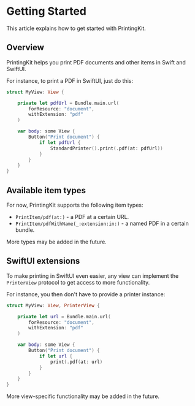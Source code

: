 # Getting Started

This article explains how to get started with PrintingKit.


## Overview

PrintingKit helps you print PDF documents and other items in Swift and SwiftUI.

For instance, to print a PDF in SwiftUI, just do this:

```swift
struct MyView: View {

    private let pdfUrl = Bundle.main.url(
        forResource: "document", 
        withExtension: "pdf"
    )

    var body: some View {
        Button("Print document") {
            if let pdfUrl {
                StandardPrinter().print(.pdf(at: pdfUrl))
            }
        }
    }
}
```


## Available item types

For now, PrintingKit supports the following item types:

* ``PrintItem/pdf(at:)`` - a PDF at a certain URL.
* ``PrintItem/pdfWithName(_:extension:in:)`` - a named PDF in a certain bundle.

More types may be added in the future.



## SwiftUI extensions

To make printing in SwiftUI even easier, any view can implement the ``PrinterView`` protocol to get access to more functionality.

For instance, you then don't have to provide a printer instance:

```swift
struct MyView: View, PrinterView {

    private let url = Bundle.main.url(
        forResource: "document", 
        withExtension: "pdf"
    )

    var body: some View {
        Button("Print document") {
            if let url {
                print(.pdf(at: url)
            }
        }
    }
}
```

More view-specific functionality may be added in the future.
